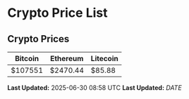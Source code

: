 # Crypto Price List

## Crypto Prices
| Bitcoin | Ethereum | Litecoin |
| ------- | -------- | -------- |
| $107551 | $2470.44 | $85.88 |
**Last Updated:** 2025-06-30 08:58 UTC
**Last Updated:** $DATE$
